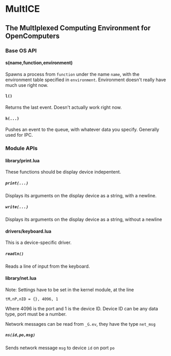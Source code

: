 # MultICE
## The MultIplexed Computing Environment for OpenComputers

### Base OS API
#### s(name,function,environment)
Spawns a process from `function` under the name `name`, with the environment table specified in `environment`. Environment doesn't really have much use right now.

#### `l() `
Returns the last event. Doesn't actually work right now.

#### `h(...)`
Pushes an event to the queue, with whatever data you specify. Generally used for IPC.
### Module APIs
#### library/print.lua
These functions should be display device indepentent.
##### `print(...)`
Displays its arguments on the display device as a string, with a newline.
##### `write(...)`
Displays its arguments on the display device as a string, without a newline
#### drivers/keyboard.lua
This is a device-specific driver.
##### `readln()`
Reads a line of input from the keyboard.
#### library/net.lua
Note: Settings have to be set in the kernel module, at the line
```
tM,nP,nID = {}, 4096, 1
```
Where 4096 is the port and 1 is the device ID. Device ID can be any data type, port must be a number.

Network messages can be read from `_G.ev`, they have the type `net_msg`
##### `ns(id,po,msg)`
Sends network message `msg` to device `id` on port `po`

